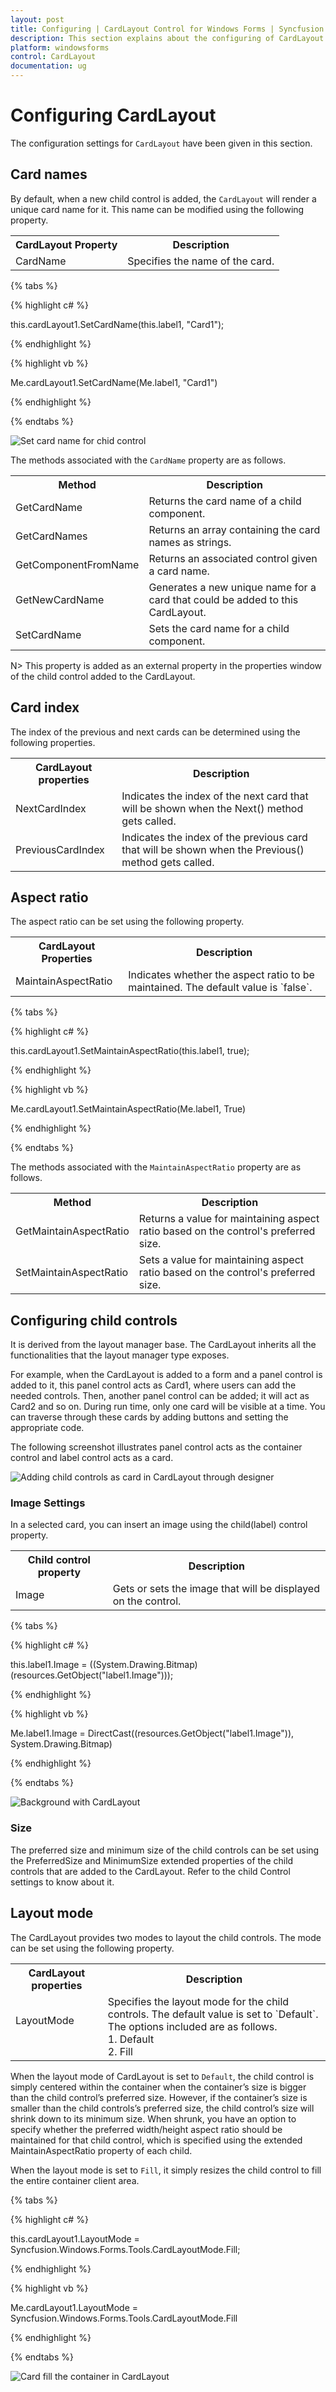 ```yaml
---
layout: post
title: Configuring | CardLayout Control for Windows Forms | Syncfusion
description: This section explains about the configuring of CardLayout with child controls
platform: windowsforms
control: CardLayout
documentation: ug
---
```


# Configuring CardLayout

The configuration settings for `CardLayout` have been given in this section.

## Card names

By default, when a new child control is added, the `CardLayout` will render a unique card name for it. This name can be modified using the following property.

<table>
<tr>
<th>
CardLayout Property</th><th>
Description</th></tr>
<tr>
<td>
CardName</td><td>
Specifies the name of the card.</td></tr>
</table>

{% tabs %}

{% highlight c# %}

this.cardLayout1.SetCardName(this.label1, "Card1");

{% endhighlight %}

{% highlight vb %}

Me.cardLayout1.SetCardName(Me.label1, "Card1")

{% endhighlight %}

{% endtabs %}

![Set card name for chid control](ConfiguringCardLayout_images/ConfiguringCardLayout_img1.jpg)

The methods associated with the `CardName` property are as follows.

<table>
<tr>
<th>
Method</th><th>
Description</th></tr>
<tr>
<td>
GetCardName</td><td>
Returns the card name of a child component.</td></tr>
<tr>
<td>
GetCardNames</td><td>
Returns an array containing the card names as strings.</td></tr>
<tr>
<td>
GetComponentFromName</td><td>
Returns an associated control given a card name.</td></tr>
<tr>
<td>
GetNewCardName</td><td>
Generates a new unique name for a card that could be added to this CardLayout.</td></tr>
<tr>
<td>
SetCardName</td><td>
Sets the card name for a child component.</td></tr>
</table>

N> This property is added as an external property in the properties window of the child control added to the CardLayout.

## Card index

The index of the previous and next cards can be determined using the following properties.

<table>
<tr>
<th>
CardLayout properties</th><th>
Description</th></tr>
<tr>
<td>
NextCardIndex</td><td>
Indicates the index of the next card that will be shown when the Next() method gets called.</td></tr>
<tr>
<td>
PreviousCardIndex</td><td>
Indicates the index of the previous card that will be shown when the Previous() method gets called.</td></tr>
</table>

## Aspect ratio

The aspect ratio can be set using the following property.

<table>
<tr>
<th>
CardLayout Properties</th><th>
Description</th></tr>
<tr>
<td>
MaintainAspectRatio</td><td>
Indicates whether the aspect ratio to be maintained. The default value is `false`.</td></tr>
</table>

{% tabs %}

{% highlight c# %}

this.cardLayout1.SetMaintainAspectRatio(this.label1, true);

{% endhighlight %}

{% highlight vb %}

Me.cardLayout1.SetMaintainAspectRatio(Me.label1, True)

{% endhighlight %}

{% endtabs %}

The methods associated with the `MaintainAspectRatio` property are as follows.

<table>
<tr>
<th>
Method</th><th>
Description</th></tr>
<tr>
<td>
GetMaintainAspectRatio</td><td>
Returns a value for maintaining aspect ratio based on the control's preferred size.</td></tr>
<tr>
<td>
SetMaintainAspectRatio</td><td>
Sets a value for maintaining aspect ratio based on the control's preferred size.</td></tr>
</table>

## Configuring child controls

It is derived from the layout manager base. The CardLayout inherits all the functionalities that the layout manager type exposes.

For example, when the CardLayout is added to a form and a panel control is added to it, this panel control acts as Card1, where users can add the needed controls. Then, another panel control can be added; it will act as Card2 and so on. During run time, only one card will be visible at a time. You can traverse through these cards by adding buttons and setting the appropriate code.

The following screenshot illustrates panel control acts as the container control and label control acts as a card.

![Adding child controls as card in CardLayout through designer](ConfiguringCardLayout_images/ConfiguringCardLayout_img2.jpeg)

### Image Settings

In a selected card, you can insert an image using the child(label) control property.

<table>
<tr>
<th>Child control property</th>
<th>Description</th></tr><tr>
<td>Image</td>
<td>Gets or sets the image that will be displayed on the control.</td>
</tr>
</table>

{% tabs %}

{% highlight c# %}

this.label1.Image = ((System.Drawing.Bitmap)(resources.GetObject("label1.Image")));

{% endhighlight %}

{% highlight vb %}

Me.label1.Image = DirectCast((resources.GetObject("label1.Image")), System.Drawing.Bitmap)

{% endhighlight %}

{% endtabs %}

![Background with CardLayout](ConfiguringCardLayout_images/ConfiguringCardLayout_img3.jpeg)


### Size

The preferred size and minimum size of the child controls can be set using the PreferredSize and MinimumSize extended properties of the child controls that are added to the CardLayout. Refer to the child Control settings to know about it.

## Layout mode

The CardLayout provides two modes to layout the child controls. The mode can be set using the following property.

<table>
<tr>
<th>
CardLayout properties</th><th>
Description</th></tr>
<tr>
<td>
LayoutMode<br/><br/></td><td>
Specifies the layout mode for the child controls. The default value is set to `Default`.<br/> The options included are as follows.<br/> 
	1. Default <br/>
	2. Fill
</td></tr>
</table>

When the layout mode of CardLayout is set to `Default`, the child control is simply centered within the container when the container’s size is bigger than the child control’s preferred size. However, if the container’s size is smaller than the child controls’s preferred size, the child control’s size will shrink down to its minimum size. When shrunk, you have an option to specify whether the preferred width/height aspect ratio should be maintained for that child control, which is specified using the extended MaintainAspectRatio property of each child.

When the layout mode is set to `Fill`, it simply resizes the child control to fill the entire container client area.

{% tabs %}

{% highlight c# %}

this.cardLayout1.LayoutMode = Syncfusion.Windows.Forms.Tools.CardLayoutMode.Fill;

{% endhighlight %}

{% highlight vb %}

Me.cardLayout1.LayoutMode = Syncfusion.Windows.Forms.Tools.CardLayoutMode.Fill

{% endhighlight %}

{% endtabs %}

![Card fill the container in CardLayout](ConfiguringCardLayout_images/ConfiguringCardLayout_img4.jpeg)

